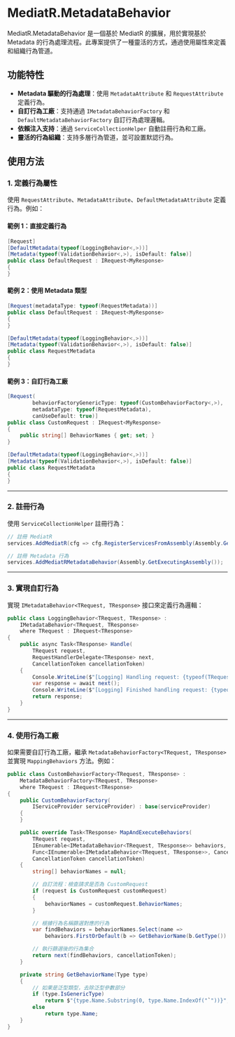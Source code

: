 # MediatR.MetadataBehavior

MediatR.MetadataBehavior 是一個基於 MediatR 的擴展，用於實現基於 Metadata 的行為處理流程。此專案提供了一種靈活的方式，通過使用屬性來定義和組織行為管道。

## 功能特性

- **Metadata 驅動的行為處理**：使用 `MetadataAttribute` 和 `RequestAttribute` 定義行為。
- **自訂行為工廠**：支持通過 `IMetadataBehaviorFactory` 和 `DefaultMetadataBehaviorFactory` 自訂行為處理邏輯。
- **依賴注入支持**：通過 `ServiceCollectionHelper` 自動註冊行為和工廠。
- **靈活的行為組織**：支持多層行為管道，並可設置默認行為。

## 使用方法

### 1. 定義行為屬性

使用 `RequestAttribute`、`MetadataAttribute`、`DefaultMetadataAttribute` 定義行為。例如：

#### 範例 1：直接定義行為
```csharp
[Request]
[DefaultMetadata(typeof(LoggingBehavior<,>))]
[Metadata(typeof(ValidationBehavior<,>), isDefault: false)]
public class DefaultRequest : IRequest<MyResponse>
{
}
```

#### 範例 2：使用 Metadata 類型
```csharp
[Request(metadataType: typeof(RequestMetadata))]
public class DefaultRequest : IRequest<MyResponse>
{
}

[DefaultMetadata(typeof(LoggingBehavior<,>))]
[Metadata(typeof(ValidationBehavior<,>), isDefault: false)]
public class RequestMetadata
{
}
```

#### 範例 3：自訂行為工廠
```csharp
[Request(
        behaviorFactoryGenericType: typeof(CustomBehaviorFactory<,>),
        metadataType: typeof(RequestMetadata),
        canUseDefault: true)]
public class CustomRequest : IRequest<MyResponse>
{
    public string[] BehaviorNames { get; set; }
}

[DefaultMetadata(typeof(LoggingBehavior<,>))]
[Metadata(typeof(ValidationBehavior<,>), isDefault: false)]
public class RequestMetadata
{
}
```

---

### 2. 註冊行為

使用 `ServiceCollectionHelper` 註冊行為：

```csharp
// 註冊 MediatR  
services.AddMediatR(cfg => cfg.RegisterServicesFromAssembly(Assembly.GetExecutingAssembly()));

// 註冊 Metadata 行為  
services.AddMediatRMetadataBehavior(Assembly.GetExecutingAssembly());

```

---

### 3. 實現自訂行為

實現 `IMetadataBehavior<TRequest, TResponse>` 接口來定義行為邏輯：

```csharp
public class LoggingBehavior<TRequest, TResponse> : 
    IMetadataBehavior<TRequest, TResponse>
    where TRequest : IRequest<TResponse>
{
    public async Task<TResponse> Handle(
        TRequest request, 
        RequestHandlerDelegate<TResponse> next, 
        CancellationToken cancellationToken)
    {
        Console.WriteLine($"[Logging] Handling request: {typeof(TRequest).Name}");
        var response = await next();
        Console.WriteLine($"[Logging] Finished handling request: {typeof(TRequest).Name}");
        return response;
    }
}
```

---

### 4. 使用行為工廠

如果需要自訂行為工廠，繼承 `MetadataBehaviorFactory<TRequest, TResponse>` 並實現 `MappingBehaviors` 方法。例如：

```csharp
public class CustomBehaviorFactory<TRequest, TResponse> :
    MetadataBehaviorFactory<TRequest, TResponse>
    where TRequest : IRequest<TResponse>
{
    public CustomBehaviorFactory(
        IServiceProvider serviceProvider) : base(serviceProvider)
    {
    }

    public override Task<TResponse> MapAndExecuteBehaviors(
        TRequest request,
        IEnumerable<IMetadataBehavior<TRequest, TResponse>> behaviors,
        Func<IEnumerable<IMetadataBehavior<TRequest, TResponse>>, CancellationToken, Task<TResponse>> next, 
        CancellationToken cancellationToken)
    {
        string[] behaviorNames = null;

        // 自訂流程：檢查請求是否為 CustomRequest
        if (request is CustomRequest customRequest)
        {
            behaviorNames = customRequest.BehaviorNames;
        }

        // 根據行為名稱篩選對應的行為
        var findBehaviors = behaviorNames.Select(name => 
            behaviors.FirstOrDefault(b => GetBehaviorName(b.GetType()) == name));

        // 執行篩選後的行為集合
        return next(findBehaviors, cancellationToken);
    }

    private string GetBehaviorName(Type type)
    {
        // 如果是泛型類型，去除泛型參數部分
        if (type.IsGenericType)
            return $"{type.Name.Substring(0, type.Name.IndexOf("`"))}";
        else
            return type.Name;
    }
}
```